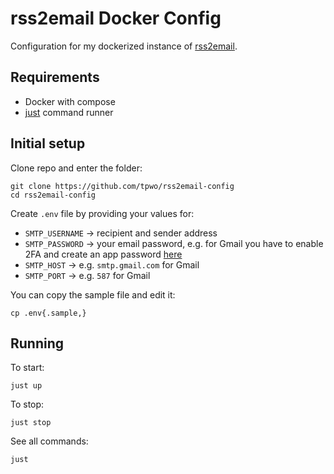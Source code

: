 # rss2email Docker Config

Configuration for my dockerized instance of [rss2email](https://github.com/skx/rss2email).

## Requirements

* Docker with compose
* [just](https://github.com/casey/just) command runner

## Initial setup

Clone repo and enter the folder:

```
git clone https://github.com/tpwo/rss2email-config
cd rss2email-config
```

Create `.env` file by providing your values for:

- `SMTP_USERNAME` -> recipient and sender address
- `SMTP_PASSWORD` -> your email password, e.g. for Gmail you have to enable 2FA and create an app password [here](https://myaccount.google.com/apppasswords)
- `SMTP_HOST` -> e.g. `smtp.gmail.com` for Gmail
- `SMTP_PORT` -> e.g. `587` for Gmail

You can copy the sample file and edit it:

```
cp .env{.sample,}
```

## Running

To start:

```
just up
```

To stop:

```
just stop
```

See all commands:

```
just
```
